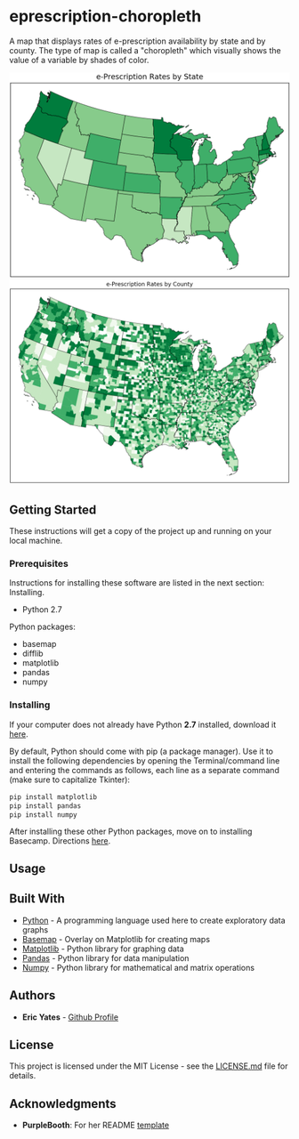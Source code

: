 # eprescription-choropleth

A map that displays rates of e-prescription availability by state and by county. The type of map is called a "choropleth" which visually shows the value of a variable by shades of color.

![](/images/by_state.png)
![](/images/by_county.png)

## Getting Started

These instructions will get a copy of the project up and running on your local machine.


### Prerequisites

Instructions for installing these software are listed in the next section: Installing. 

* Python 2.7

Python packages:

* basemap
* difflib
* matplotlib
* pandas
* numpy


### Installing

If your computer does not already have Python **2.7** installed, download it [here](https://www.python.org/downloads/).

By default, Python should come with pip (a package manager). Use it to install the following dependencies by opening the Terminal/command line and entering the commands as follows, each line as a separate command (make sure to capitalize Tkinter):

```
pip install matplotlib
pip install pandas
pip install numpy
```

After installing these other Python packages, move on to installing Basecamp. Directions [here](https://github.com/matplotlib/basemap).

## Usage



## Built With

* [Python](https://www.python.org/about/) - A programming language used here to create exploratory data graphs
* [Basemap](https://matplotlib.org/basemap/users/intro.html) - Overlay on Matplotlib for creating maps
* [Matplotlib](https://matplotlib.org/) - Python library for graphing data 
* [Pandas](https://pandas.pydata.org/pandas-docs/stable/) - Python library for data manipulation
* [Numpy](http://www.numpy.org/) - Python library for mathematical and matrix operations 


## Authors

* **Eric Yates** - [Github Profile](https://github.com/eric-yates)


## License

This project is licensed under the MIT License - see the [LICENSE.md](/LICENSE.md) file for details.


## Acknowledgments

* **PurpleBooth**: For her README [template](https://gist.github.com/PurpleBooth/109311bb0361f32d87a2)
